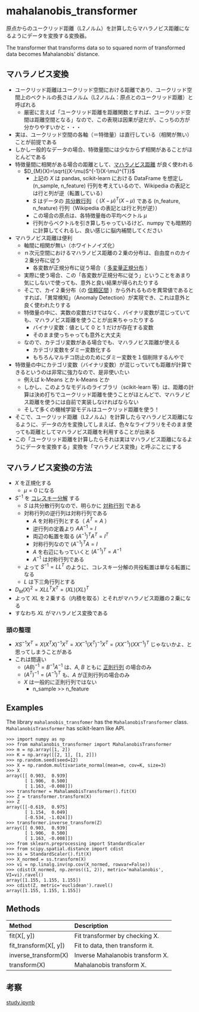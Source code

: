 # mahalanobis_transformer

原点からのユークリッド距離（L2ノルム）を計算したらマハラノビス距離になるようにデータを変換する変換器。

The transformer that transforms data so to squared norm of transformed data becomes Mahalanobis' distance.

## マハラノビス変換

* ユークリッド距離はユークリッド空間における距離であり、ユークリッド空間上のベクトルの長さはノルム（L2ノルム：原点とのユークリッド距離）と呼ばれる
    * 厳密に言えば「ユークリッド距離を距離関数とすれば、ユークリッド空間は距離空間となる」なので、この表現は因果が逆だが、こっちの方が分かりやすいかと・・・
* 実は、ユークリッド空間の各軸（＝特徴量）は直行している（相関が無い）ことが前提である
* しかし一般的なデータの場合、特徴量間には少なからず相関があることがほとんどである
* 特徴量間に相関がある場合の距離として、[マハラノビス距離](https://ja.wikipedia.org/wiki/%E3%83%9E%E3%83%8F%E3%83%A9%E3%83%8E%E3%83%93%E3%82%B9%E8%B7%9D%E9%9B%A2) が良く使われる
	* $D_{M}(X)=\sqrt{(X-\mu)S^{-1}(X-\mu)^{T}}$
        * 上記の $X$ は pandas, scikit-learn における DataFrame を想定し (n\_sample, n\_feature) 行列を考えているので、Wikipedia の表記とは行と列が逆（転置している）
        * $S$ はデータの [共分散行列](https://ja.wikipedia.org/wiki/%E5%88%86%E6%95%A3%E5%85%B1%E5%88%86%E6%95%A3%E8%A1%8C%E5%88%97) （ $(X-\mu)^{T}(X-\mu)$ である (n\_feature, n\_feature) 行列（Wikipedia の表記とは行と列が逆））
        * この場合の原点は、各特徴量毎の平均ベクトル $\mu$
        * 行列からベクトルを引き算しちゃっているけど、numpy でも暗黙的に計算してくれるし、良い感じに脳内補間してください
* マハラノビス距離は便利
    * 軸間に相関が無い（ホワイトノイズ化）
    * ｎ次元空間におけるマハラノビス距離の２乗の分布は、自由度ｎのカイ２乗分布に従う
        * 各変数が正規分布に従う場合（ [多変量正規分布](https://ja.wikipedia.org/wiki/%E5%A4%9A%E5%A4%89%E9%87%8F%E6%AD%A3%E8%A6%8F%E5%88%86%E5%B8%83) ）
    * 実際に使う場合、この「各変数が正規分布に従う」ということをあまり気にしないで使っても、意外と良い結果が得られたりする
    * そこで、カイ２乗分布（の [信頼区間](https://ja.wikipedia.org/wiki/%E4%BF%A1%E9%A0%BC%E5%8C%BA%E9%96%93) ）から外れるものを異常値であるとすれば、「異常検知」（Anomaly Detection）が実現でき、これは意外と良く使われたりする
    * 特徴量の中に、実数の変数だけではなく、バイナリ変数が混じっていても、マハラノビス距離を使うことが出来ちゃったりする
        * バイナリ変数：値として 0 と 1 だけが存在する変数
        * そのまま使っちゃっても意外と大丈夫
	* なので、カテゴリ変数がある場合でも、マハラノビス距離が使える
        * カテゴリ変数をダミー変数化する
        * もちろんマルチコ防止のためにダミー変数を１個削除するんやで
* 特徴量の中にカテゴリ変数（バイナリ変数）が混じっていても距離が計算できるというのは非常に強力なので、是非使いたい
    * 例えば k-Means とか k-Means とか
    * しかし、このようなモデルのライブラリ（scikit-learn 等）は、距離の計算は決め打ちでユークリッド距離を使うことがほとんどで、マハラノビス距離を使うには自前で実装しなければならない
    * そして多くの機械学習モデルはユークリッド距離を使う！
* そこで、ユークリッド距離（L2ノルム）を計算したらマハラノビス距離になるように、データの方を変換してしまえば、色々なライブラリをそのまま使っても距離としてマハラノビス距離を利用することが出来る
* この「ユークリッド距離を計算したらそれは実はマハラノビス距離になるようにデータを変換する」変換を「マハラノビス変換」と呼ぶことにする

## マハラノビス変換の方法

* $X$ を正規化する
    * $\mu=0$ になる
* $S^{-1}$ を [コレスキー分解](https://ja.wikipedia.org/wiki/%E3%82%B3%E3%83%AC%E3%82%B9%E3%82%AD%E3%83%BC%E5%88%86%E8%A7%A3) する
    * $S$ は共分散行列なので、明らかに [対称行列](https://ja.wikipedia.org/wiki/%E5%AF%BE%E7%A7%B0%E8%A1%8C%E5%88%97) である
    * 対称行列の逆行列は対称行列である
        * $A$ を対称行列とする（ $A^{T}=A$ ）
        * 逆行列の定義より $AA^{-1}=I$
        * 両辺の転置を取る $(A^{-1})^{T}A^{T}=I^{T}$
        * 対称行列なので $(A^{-1})^{T}A=I$
        * $A$ を右辺にもっていくと $(A^{-1})^{T}=A^{-1}$
        * $A^{-1}$ は対称行列である
    * よって $S^{-1}=LL^{T}$ のように、コレスキー分解の共役転置は単なる転置になる
	* $L$ は下三角行列とする
* $D_{M}(X)^2=XLL^{T}X^{T}=(XL)(XL)^{T}$
* よって $XL$ を２乗する（内積を取る）とそれがマハラノビス距離の２乗になる
* すなわち $XL$ がマハラノビス変換である

### 頭の整理

* $XS^{-1}X^{T}=X(X^{T}X)^{-1}X^{T}=XX^{-1}(X^{T})^{-1}X^{T}=(XX^{-1})(XX^{-1})^{T}$ じゃないかよ、と思ってしまうことがある
* これは間違い
    * $(AB)^{-1}=B^{-1}A^{-1}$ は、$A$, $B$ ともに [正則行列](https://ja.wikipedia.org/wiki/%E6%AD%A3%E5%89%87%E8%A1%8C%E5%88%97) の場合のみ
    * $(A^{T})^{-1}=(A^{-1})^{T}$ も、$A$ が正則行列の場合のみ
    * $X$ は一般的に正則行列ではない
        * n\_sample >> n\_feature

## Examples

The library `mahalanobis_transfomer` has the `MahalanobisTransformer` class.
`MahalanobisTransformer` has scikit-learn like API.

```
>>> import numpy as np
>>> from mahalanobis_transformer import MahalanobisTransformer
>>> m = np.array([1, 2])
>>> K = np.array([[2, 1], [1, 2]])
>>> np.random.seed(seed=12)
>>> X = np.random.multivariate_normal(mean=m, cov=K, size=3)
>>> X
array([[ 0.903,  0.939]
       [ 1.906,  0.500]
       [ 1.163, -0.008]])
>>> transformer = MahalamobisTransformer().fit(X)
>>> Z = transformer.transform(X)
>>> Z
array([[-0.619,  0.975]
       [ 1.154,  0.049]
       [-0.534, -1.024]])
>>> transformer.inverse_transform(Z)
array([[ 0.903,  0.939]
       [ 1.906,  0.500]
       [ 1.163, -0.008]])
>>> from sklearn.preprocessing import StandardScaler
>>> from scipy.spatial.distance import cdist
>>> ss = StandardScaler().fit(X)
>>> X_normed = ss.transform(X)
>>> vi = np.linalg.inv(np.cov(X_normed, rowvar=False))
>>> cdist(X_normed, np.zeros((1, 2)), metric='mahalanobis', VI=vi).ravel()
array([1.155, 1.155, 1.155])
>>> cdist(Z, metric='euclidean').ravel()
array([1.155, 1.155, 1.155])
```

## Methods

| Method | Description |
| :--- | :--- |
| fit(X[, y]) | Fit transformer by checking X. |
| fit_transform(X[, y]) | Fit to data, then transform it. |
| inverse_transform(X) | Inverse Mahalanobis transform X. |
| transform(X) | Mahalanobis transform X. |

## 考察

[study.ipynb](study.ipynb)
